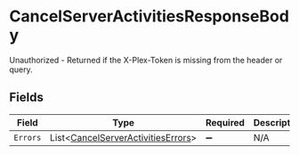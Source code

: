 # CancelServerActivitiesResponseBody

Unauthorized - Returned if the X-Plex-Token is missing from the header or query.


## Fields

| Field                                                                                       | Type                                                                                        | Required                                                                                    | Description                                                                                 |
| ------------------------------------------------------------------------------------------- | ------------------------------------------------------------------------------------------- | ------------------------------------------------------------------------------------------- | ------------------------------------------------------------------------------------------- |
| `Errors`                                                                                    | List<[CancelServerActivitiesErrors](../../Models/Requests/CancelServerActivitiesErrors.md)> | :heavy_minus_sign:                                                                          | N/A                                                                                         |